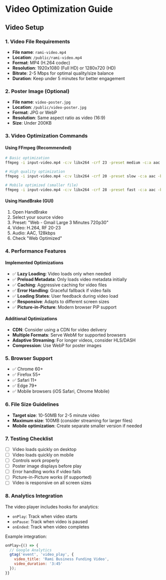 # Video Optimization Guide

## Video Setup

### 1. Video File Requirements
- **File name**: `rami-video.mp4`
- **Location**: `/public/rami-video.mp4`
- **Format**: MP4 (H.264 codec)
- **Resolution**: 1920x1080 (Full HD) or 1280x720 (HD)
- **Bitrate**: 2-5 Mbps for optimal quality/size balance
- **Duration**: Keep under 5 minutes for better engagement

### 2. Poster Image (Optional)
- **File name**: `video-poster.jpg`
- **Location**: `/public/video-poster.jpg`
- **Format**: JPG or WebP
- **Resolution**: Same aspect ratio as video (16:9)
- **Size**: Under 200KB

### 3. Video Optimization Commands

#### Using FFmpeg (Recommended)
```bash
# Basic optimization
ffmpeg -i input-video.mp4 -c:v libx264 -crf 23 -preset medium -c:a aac -b:a 128k -movflags +faststart rami-video.mp4

# High quality optimization
ffmpeg -i input-video.mp4 -c:v libx264 -crf 20 -preset slow -c:a aac -b:a 192k -movflags +faststart -vf "scale=1920:1080" rami-video.mp4

# Mobile optimized (smaller file)
ffmpeg -i input-video.mp4 -c:v libx264 -crf 28 -preset fast -c:a aac -b:a 96k -movflags +faststart -vf "scale=1280:720" rami-video-mobile.mp4
```

#### Using HandBrake (GUI)
1. Open HandBrake
2. Select your source video
3. Preset: "Web - Gmail Large 3 Minutes 720p30"
4. Video: H.264, RF 20-23
5. Audio: AAC, 128kbps
6. Check "Web Optimized"

### 4. Performance Features

#### Implemented Optimizations
- ✅ **Lazy Loading**: Video loads only when needed
- ✅ **Preload Metadata**: Only loads video metadata initially
- ✅ **Caching**: Aggressive caching for video files
- ✅ **Error Handling**: Graceful fallback if video fails
- ✅ **Loading States**: User feedback during video load
- ✅ **Responsive**: Adapts to different screen sizes
- ✅ **Picture-in-Picture**: Modern browser PiP support

#### Additional Optimizations
- **CDN**: Consider using a CDN for video delivery
- **Multiple Formats**: Serve WebM for supported browsers
- **Adaptive Streaming**: For longer videos, consider HLS/DASH
- **Compression**: Use WebP for poster images

### 5. Browser Support
- ✅ Chrome 60+
- ✅ Firefox 55+
- ✅ Safari 11+
- ✅ Edge 79+
- ✅ Mobile browsers (iOS Safari, Chrome Mobile)

### 6. File Size Guidelines
- **Target size**: 10-50MB for 2-5 minute video
- **Maximum size**: 100MB (consider streaming for larger files)
- **Mobile optimization**: Create separate smaller version if needed

### 7. Testing Checklist
- [ ] Video loads quickly on desktop
- [ ] Video loads quickly on mobile
- [ ] Controls work properly
- [ ] Poster image displays before play
- [ ] Error handling works if video fails
- [ ] Picture-in-Picture works (if supported)
- [ ] Video is responsive on all screen sizes

### 8. Analytics Integration
The video player includes hooks for analytics:
- `onPlay`: Track when video starts
- `onPause`: Track when video is paused
- `onEnded`: Track when video completes

Example integration:
```javascript
onPlay={() => {
  // Google Analytics
  gtag('event', 'video_play', {
    video_title: 'Rami Business Funding Video',
    video_duration: '3:45'
  });
}}
```
